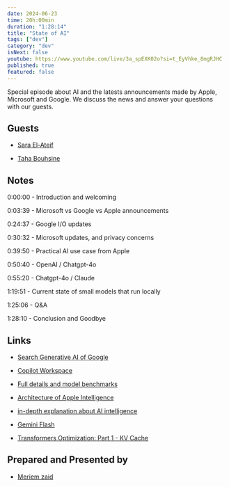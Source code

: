 ```yaml
---
date: 2024-06-23
time: 20h:00min
duration: "1:28:14"
title: "State of AI"
tags: ["dev"]
category: "dev"
isNext: false
youtube: https://www.youtube.com/live/3a_spEXK02o?si=t_EyVhke_8mgRJHC
published: true
featured: false
---
```


Special episode about AI and the latests announcements made by Apple, Microsoft and Google. We discuss the news and answer your questions with our guests. 

## Guests

- [Sara El-Ateif](https://www.linkedin.com/in/sara-el-ateif)

- [Taha Bouhsine](https://www.linkedin.com/in/tahabsn)



## Notes

0:00:00 - Introduction and welcoming

0:03:39 - Microsoft vs Google vs Apple announcements

0:24:37 - Google I/O updates 

0:30:32 - Microsoft updates, and privacy concerns

0:39:50 - Practical AI use case from Apple

0:50:40 - OpenAI / Chatgpt-4o

0:55:20 - Chatgpt-4o / Claude 

1:19:51 - Current state of small models that run locally

1:25:06 - Q&A

1:28:10 - Conclusion and Goodbye


## Links

- [Search Generative AI of Google](https://blog.google/products/search/generative-ai-search/)

- [Copilot Workspace](https://github.blog/2024-04-29-github-copilot-workspace/)

- [Full details and model benchmarks](https://machinelearning.apple.com/research/introducing-apple-foundation-models)

- [Architecture of Apple Intelligence](https://interconnected.org/more/2024/06/Apple-Intelligence-architecture.jpg)

- [in-depth explanation about AI intelligence](https://www.youtube.com/watch?v=cOyoy-pslqE)

- [Gemini Flash](https://deepmind.google/technologies/gemini/flash/)

- [Transformers Optimization: Part 1 - KV Cache](https://r4j4n.github.io/blogs/posts/kv/)


## Prepared and Presented by

- [Meriem zaid](https://twitter.com/iMeriem_)
